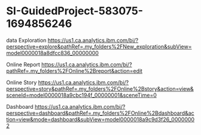 # SI-GuidedProject-583075-1694856246

data Exploration 
https://us1.ca.analytics.ibm.com/bi/?perspective=explore&pathRef=.my_folders%2FNew_exploration&subView=model0000018a8dfcc836_00000000

Online Report
https://us1.ca.analytics.ibm.com/bi/?pathRef=.my_folders%2FOnline%2Breport&action=edit

Online Story
https://us1.ca.analytics.ibm.com/bi/?perspective=story&pathRef=.my_folders%2FOnline%2Bstory&action=view&sceneId=model0000018a9cbc194f_00000001&sceneTime=0

Dashboard 
https://us1.ca.analytics.ibm.com/bi/?perspective=dashboard&pathRef=.my_folders%2FOnline%2Bdashboard&action=view&mode=dashboard&subView=model0000018a9c9d3f26_00000002
